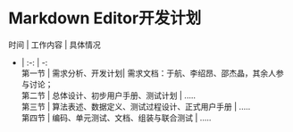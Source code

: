 # Markdown Editor开发计划

时间 | 工作内容 | 具体情况    
- | :-: | -:     
第一节 | 需求分析、开发计划| 需求文档：于航、李绍昂、邵杰晶，其余人参与讨论；     
第二节 | 总体设计、初步用户手册、测试计划 | .....     
第三节 | 算法表述、数据定义、测试过程设计、正式用户手册 | .....     
第四节 | 编码、单元测试、文档、组装与联合测试 | .....     
  
